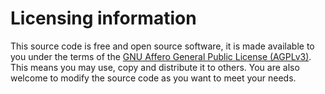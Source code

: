 # Licensing information

This source code is free and open source software, it is made available to you 
under the terms of the [GNU Affero General Public License (AGPLv3)](http://www.fsf.org/licensing/licenses/agpl-3.0.html).
This means you may use, copy and distribute it to others. You are also welcome to modify 
the source code as you want to meet your needs.